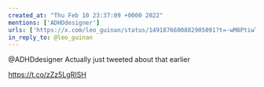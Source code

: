 ```yaml
---
created_at: "Thu Feb 10 23:37:09 +0000 2022"
mentions: ['ADHDdesigner']
urls: ['https://x.com/leo_guinan/status/1491876600882905091?t=-wM8PtiwTTXk2iOz8r2mBw&s=19']
in_reply_to: @leo_guinan
---
```


@ADHDdesigner Actually just tweeted about that earlier

https://t.co/zZz5LgRISH